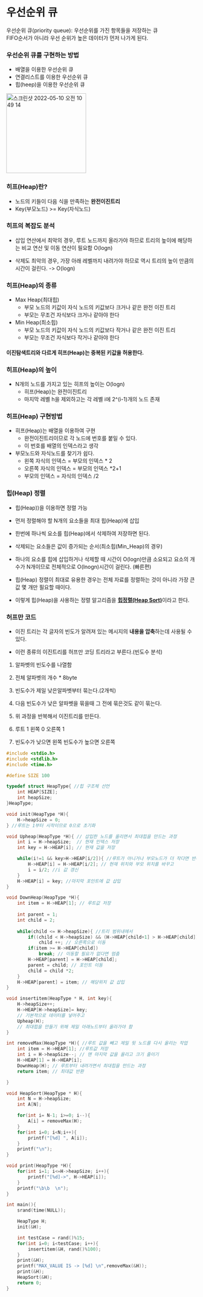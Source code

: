 # 우선순위 큐
우선순위 큐(priority queue): 우선순위를 가진 항목들을 저장하는 큐  
FIFO순서가 아니라 우선 순위가 높은 데이터가 먼저 나가게 된다.
### 우선순위 큐를 구현하는 방법

- 배열을 이용한 우선순위 큐
- 연결리스트를 이용한 우선순위 큐
- 힙(heep)을 이용한 우선순위 큐

<img width="211" alt="스크린샷 2022-05-10 오전 10 49 14" src="https://user-images.githubusercontent.com/79856225/167526404-05c0c6f6-111b-4a5c-bb66-bf8e02dfeeaf.png">

### 히프(Heap)란?
- 노드의 키들이 다음 식을 만족하는 **완전이진트리**
- Key(부모노드) >= Key(자식노드) 

### 히프의 복잡도 분석

- 삽입 연산에서 최악의 경우, 루트 노드까지 올라가야 하므로 트리의 높이에 해당하는 비교 연산 및 이동 연산이 필요함 O(logn)

- 삭제도 최악의 경우, 가장 아래 레벨까지 내려가야 하므로 역시 트리의 높이 만큼의 시간이 걸린다. -> O(logn)


### 히프(Heap)의 종류
- Max Heap(최대힙)
    - 부모 노드의 키값이 자식 노드의 키값보다 크거나 같은 완전 이진 트리
    - 부모는 무조건 자식보다 크거나 같아야 한다
- Min Heap(최소힙)
    - 부모 노드의 키값이 자식 노드의 키값보다 작거나 같은 완전 이진 트리
    - 부모는 무조건 자식보다 작거나 같아야 한다
#### 이진탐색트리와 다르게 히프(Heap)는 중복된 키값을 허용한다.

### 히프(Heap)의 높이
- N개의 노드를 가지고 있는 히프의 높이는 O(logn)
    -   히프(Heap)는 완전이진트리
    - 마지막 레벨 h을 제외하고는 각 레벨 i에 2^(i-1)개의 노드 존재

### 히프(Heap) 구현방법
- 히프(Heap)는 배열을 이용하여 구현
    - 완전이진트리이므로 각 노드에 번호를 붙일 수 있다.
    - 이 번호를 배열의 인덱스라고 생각
- 부모노드와 자식노드를 찾기가 쉽다.
    - 왼쪽 자식의 인덱스 = 부모의 인덱스 * 2
    - 오른쪽 자식의 인덱스 = 부모의 인덱스 *2+1
    - 부모의 인덱스 = 자식의 인덱스 /2

### 힙(Heap) 정렬

- 힙(Heap))을 이용하면 정렬 가능

- 먼저 정렬해야 할 N개의 요소들을 최대 힙(Heap)에 삽입

- 한번에 하나씩 요소를 힙(Heap)에서 삭제하여 저장하면 된다.

- 삭제되는 요소들은 값이 증가되는 순서(최소힙(Min_Heap)의 경우)

- 하나의 요소를 힙에 삽입하거나 삭제할 때 시간이 O(logn)만큼 소요되고 요소의 개수가 N개이므로 
전체적으로 O(lnogn)시간이 걸린다. (빠른편)

- 힙(Heap) 정렬이 최대로 유용한 경우는 전체 자료를 정렬하는 것이 아니라 가장 큰 값 몇 개만 필요할 때이다.

- 이렇게 힙(Heap)을 사용하는 정렬 알고리즘을 <u>**힙정렬(Heap Sort)**</u>이라고 한다.

### 허프만 코드

- 이진 트리는 각 글자의 빈도가 알려져 있는 메시지의 **내용을 압축**하는데 사용될 수 있다.

- 이런 종류의 이진트리를 허프만 코딩 트리라고 부른다.(빈도수 분석)

1. 알파벳의 빈도수를 나열함 

2. 전체 알파벳의 개수 * 8byte

3. 빈도수가 제일 낮은알파벳부터 묶는다.(2개씩)

4. 다음 빈도수가 낮은 알파벳을 묶을때 그 전에 묶은것도 같이 묶는다.

5. 위 과정을 반복해서 이진트리를 만든다. 

6. 루트 1 왼쪽 0 오른쪽 1 

7. 빈도수가 낮으면 왼쪽 빈도수가 높으면 오른쪽



```c++
#include <stdio.h>
#include <stdlib.h>
#include <time.h>

#define SIZE 100

typedef struct HeapType{ //힙 구조체 선언
    int HEAP[SIZE];
    int heapSize;
}HeapType;

void init(HeapType *H){
    H->heapSize = 0;
} //루트는 1부터 시작이므로 0으로 초기화

void Upheap(HeapType *H){ // 삽입한 노드를 올리면서 최대힙을 만드는 과정
    int i = H->heapSize;  // 현재 인덱스 저장
    int key = H->HEAP[i]; // 현재 값을 저장

    while(i!=1 && key>H->HEAP[i/2]){ //루트가 아니거나 부모노드가 더 작다면 반복 수행
        H->HEAP[i] = H->HEAP[i/2]; // 현재 위치와 부모 위치를 바꾸고
        i = i/2; //i 값 갱신
    }
    H->HEAP[i] = key; //마지막 포인트에 값 삽입
}

void DownHeap(HeapType *H){
    int item = H->HEAP[1]; // 루트값 저장
    
    int parent = 1;
    int child = 2;
    
    while(child <= H->heapSize){ //트리 범위내에서
        if((child < H->heapSize) && (H->HEAP[child+1] > H->HEAP[child])) // 오른쪽 형제가 있다면
            child ++; // 오른쪽으로 이동
        if(item >= H->HEAP[child])
            break; // 이동할 필요가 없다면 멈춤
        H->HEAP[parent] = H->HEAP[child];
        parent = child; // 포인트 이동
        child = child *2;
    }
    H->HEAP[parent] = item; // 해당위치 값 삽입
}

void insertitem(HeapType * H, int key){
    H->heapSize++;
    H->HEAP[H->heapSize]= key;
    // 기본적으로 데이터를 넣어주고 
    Upheap(H);
    // 최대힙을 만들기 위해 제일 아래노드부터 올라가야 함
}

int removeMax(HeapType *H){ //루트 값을 빼고 제일 뒷 노드를 다시 올리는 작업
    int item = H->HEAP[1]; //루트값 저장
    int i = H->heapSize--; // 맨 마지막 값을 올리고 크기 줄이기
    H->HEAP[1] = H->HEAP[i];
    DownHeap(H); // 루트부터 내려가면서 최대힙을 만드는 과정
    return item; // 최대값 반환

}

void HeapSort(HeapType * H){
    int N = H->heapSize;
    int A[N];

    for(int i= N-1; i>=0; i--){
        A[i] = removeMax(H);
    }
    for(int i=0; i<N;i++){
        printf("[%d] ", A[i]);
    }
    printf("\n");
}

void print(HeapType *H){
    for(int i=1; i<=H->heapSize; i++){
        printf("[%d]->", H->HEAP[i]);
    }
    printf("\b\b  \n");
}

int main(){
    srand(time(NULL));

    HeapType H;
    init(&H);

    int testCase = rand()%15;
    for(int i=0; i<testCase; i++){
        insertitem(&H, rand()%100);
    }
    print(&H);
    printf("MAX_VALUE IS -> [%d] \n",removeMax(&H));
    print(&H);
    HeapSort(&H);
    return 0;
}
```


